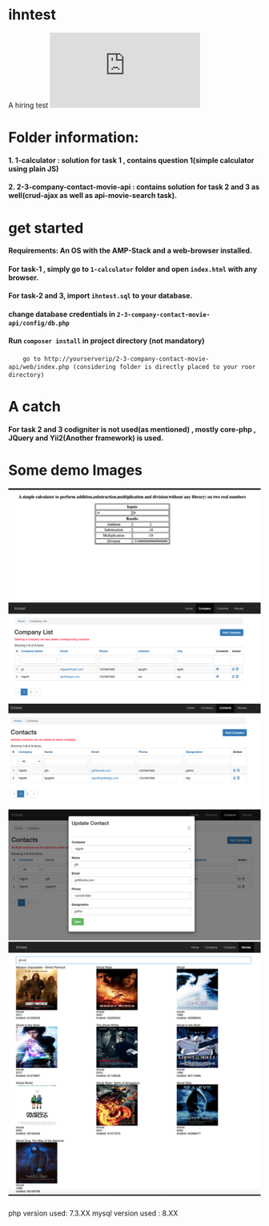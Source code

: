 # ihntest
A hiring test
![DETAILS](https://github.com/CodeChari/ihntest/blob/master/INDIAN%20HOSPITALITY%20NETWORK%20-%20PHP%20TEST%20(1).pdf)



# Folder information:

  #### 1. 1-calculator : solution for task 1 , contains question 1(simple calculator using plain JS)
       
  #### 2. 2-3-company-contact-movie-api : contains solution for task 2 and 3 as well(crud-ajax as well as api-movie-search task).
        
        
# get started

   #### Requirements: An OS with the AMP-Stack and a web-browser installed.
       
   #### For task-1 , simply go to `1-calculator` folder and open `index.html` with any browser.
       
   #### For task-2 and 3, import `ihntest.sql` to your database.
   #### change database credentials in  `2-3-company-contact-movie-api/config/db.php` 
   #### Run `composer install` in project directory (not mandatory)
        go to http://yourserverip/2-3-company-contact-movie-api/web/index.php (considering folder is directly placed to your roor directory)
             


# A catch
   #### For task 2 and 3 codigniter is not used(as mentioned) , mostly core-php , JQuery and Yii2(Another framework) is used.
         
         
         
# Some demo Images
  ![img](https://github.com/CodeChari/ihntest/blob/master/img/0.png)
  ![img](https://github.com/CodeChari/ihntest/blob/master/img/1.png)
  ![img](https://github.com/CodeChari/ihntest/blob/master/img/3.png)
  ![img](https://github.com/CodeChari/ihntest/blob/master/img/4.png)
  ![img](https://github.com/CodeChari/ihntest/blob/master/img/5.png)






#####

php version used: 7.3.XX
mysql version used : 8.XX
